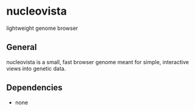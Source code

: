 nucleovista
===========

lightweight genome browser


General
-------

nucleovista is a small, fast browser genome meant for simple, interactive views into genetic data.


Dependencies
------------

* none
